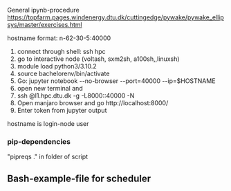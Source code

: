 General ipynb-procedure
https://topfarm.pages.windenergy.dtu.dk/cuttingedge/pywake/pywake_ellipsys/master/exercises.html


hostname format: 
n-62-30-5:40000


1. connect through shell: ssh hpc
4. go to interactive node (voltash, sxm2sh, a100sh,,linuxsh)
5. module load python3/3.10.2
3. source bachelorenv/bin/activate
6. Go: jupyter notebook --no-browser --port=40000 --ip=$HOSTNAME
7. open new terminal and 
8. ssh <user>@l1.hpc.dtu.dk -g -L8000:<hostname>:40000 -N
9. Open manjaro browser and go http://localhost:8000/
10. Enter token from jupyter output 

hostname is login-node user 


<h3>pip-dependencies</h3>
"pipreqs ." in folder of script 


<h2>Bash-example-file for scheduler</h2>

